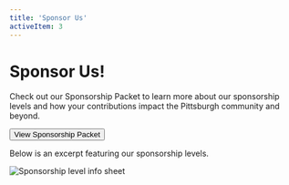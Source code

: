 ```yaml
---
title: 'Sponsor Us'
activeItem: 3
---
```


# Sponsor Us!

Check out our Sponsorship Packet to learn more about our sponsorship levels and how your contributions impact the Pittsburgh community and beyond.

[<button class="btn btn-light">View Sponsorship Packet</button>  
](https://drive.google.com/file/d/1lXDWlUMnC5pkhKVcFcoF9shzif51jpKd/view)

Below is an excerpt featuring our sponsorship levels.

![Sponsorship level info sheet]($basePublicPath$/assets/sponsor/sponsorship-img.svg)